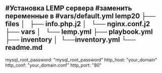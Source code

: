 #Установка LEMP сервера 
#заменить переменные в
#vars/default.yml
lemp20
├── files
│   ├── info.php.j2
│   └── nginx.conf.j2
├── vars
│   └── lemp.yml
├── playbook.yml
├── inventory
│   └──inventory.yml
└── readme.md
---
mysql_root_password: "mysql_root_password"
http_host: "your_domain"
http_conf: "your_domain.conf"
http_port: "80"
